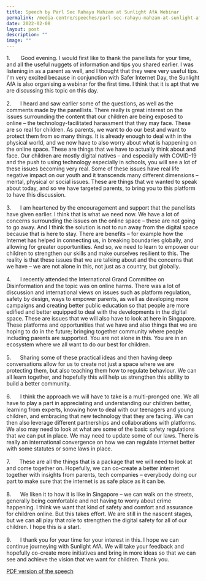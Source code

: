 ```yaml
---
title: Speech by Parl Sec Rahayu Mahzam at Sunlight AfA Webinar
permalink: /media-centre/speeches/parl-sec-rahayu-mahzam-at-sunlight-afa-webinar/
date: 2022-02-08
layout: post
description: ""
image: ""
---
```

<p>1.<span style="white-space: pre;">		</span>Good evening. I would first like to thank the panellists for your time, and all the useful nuggets of information and tips you shared earlier. I was listening in as a parent as well, and I thought that they were very useful tips. I'm very excited because in conjunction with Safer Internet Day, the Sunlight AfA is also organising a webinar for the first time. I think that it is apt that we are discussing this topic on this day.&nbsp;<br>
<br>
2.<span style="white-space: pre;">		</span>I heard and saw earlier some of the questions, as well as the comments made by the panellists. There really is great interest on the issues surrounding the content that our children are being exposed to online – the technology-facilitated harassment that they may face. These are so real for children. As parents, we want to do our best and want to protect them from so many things. It is already enough to deal with in the physical world, and we now have to also worry about what is happening on the online space. These are things that we have to actually think about and face. Our children are mostly digital natives – and especially with COVID-19 and the push to using technology especially in schools, you will see a lot of these issues becoming very real. Some of these issues have real life negative impact on our youth and it transcends many different dimensions – mental, physical or social issues. These are things that we wanted to speak about today, and so we have targeted parents, to bring you to this platform to have this discussion.<br>
<br>
3.<span style="white-space: pre;">		</span>I am heartened by the encouragement and support that the panellists have given earlier. I think that is what we need now. We have a lot of concerns surrounding the issues on the online space – these are not going to go away. And I think the solution is not to run away from the digital space because that is here to stay. There are benefits – for example how the Internet has helped in connecting us, in breaking boundaries globally, and allowing for greater opportunities. And so, we need to learn to empower our children to strengthen our skills and make ourselves resilient to this. The reality is that these issues that we are talking about and the concerns that we have – we are not alone in this, not just as a country, but globally.&nbsp;<br>
<br>
4.<span style="white-space: pre;">		</span>I recently attended the International Grand Committee on Disinformation and the topic was on online harms. There was a lot of discussion and international views on issues such as platform regulation, safety by design, ways to empower parents, as well as developing more campaigns and creating better public education so that people are more edified and better equipped to deal with the developments in the digital space. These are issues that we will also have to look at here in Singapore. These platforms and opportunities that we have and also things that we are hoping to do in the future; bringing together community where people including parents are supported. You are not alone in this. You are in an ecosystem where we all want to do our best for children.&nbsp;<br>
<br>
5.<span style="white-space: pre;">		</span>Sharing some of these practical ideas and then having deep conversations allow for us to create not just a space where we are protecting them, but also teaching them how to regulate behaviour. We can all learn together, and hopefully this will help us strengthen this ability to build a better community.&nbsp;<br>
<br>
6.<span style="white-space: pre;">		</span>I think the approach we will have to take is a multi-pronged one. We all have to play a part in appreciating and understanding our children better, learning from experts, knowing how to deal with our teenagers and young children, and embracing that new technology that they are facing. We can then also leverage different partnerships and collaborations with platforms. We also may need to look at what are some of the basic safety regulations that we can put in place. We may need to update some of our laws. There is really an international convergence on how we can regulate internet better with some statutes or some laws in place.&nbsp;<br>
<br>
7.<span style="white-space: pre;">		</span>These are all the things that is a package that we will need to look at and come together on. Hopefully, we can co-create a better internet together with insights from parents, tech companies – everybody doing our part to make sure that the internet is as safe place as it can be.&nbsp;<br>
<br>
8.<span style="white-space: pre;">		</span>We liken it to how it is like in Singapore – we can walk on the streets, generally being comfortable and not having to worry about crime happening. I think we want that kind of safety and comfort and assurance for children online. But this takes effort. We are still in the nascent stages, but we can all play that role to strengthen the digital safety for all of our children. I hope this is a start.&nbsp;<br>
<br>
9.<span style="white-space: pre;">		</span>I thank you for your time for your interest in this. I hope we can continue journeying with Sunlight AfA. We will take your feedback and hopefully co-create more initiatives and bring in more ideas so that we can see and achieve the vision that we want for children. Thank you.<br>

[PDF version of the speech](/files/Speeches%202022/transcript%20of%20closing%20remarks%20by%20parl%20sec%20rahayu%20mahzam%20at%20sunlight%20afa%20webinar%20on%208%20feb%202022.pdf)</p>